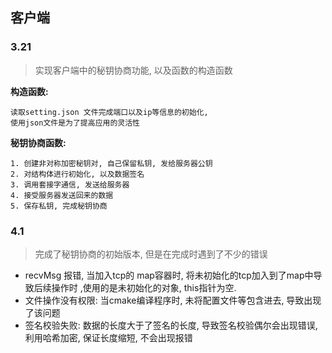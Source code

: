 ## 客户端

### 3.21

> 实现客户端中的秘钥协商功能, 以及函数的构造函数

**构造函数:**

```
读取setting.json 文件完成端口以及ip等信息的初始化,
使用json文件是为了提高应用的灵活性
```



**秘钥协商函数:**

```
1. 创建非对称加密秘钥对, 自己保留私钥, 发给服务器公钥
2. 对结构体进行初始化, 以及数据签名
3. 调用套接字通信, 发送给服务器
4. 接受服务器发送回来的数据
5. 保存私钥, 完成秘钥协商
```





### 4.1

> 完成了秘钥协商的初始版本, 但是在完成时遇到了不少的错误

- recvMsg 报错,  当加入tcp的 map容器时, 将未初始化的tcp加入到了map中导致后续操作时 ,使用的是未初始化的对象, this指针为空.
- 文件操作没有权限: 当cmake编译程序时, 未将配置文件等包含进去, 导致出现了该问题
- 签名校验失败: 数据的长度大于了签名的长度, 导致签名校验偶尔会出现错误, 利用哈希加密, 保证长度缩短, 不会出现报错



